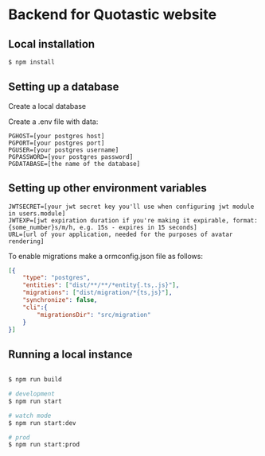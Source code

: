 # Backend for Quotastic website

## Local installation
```bash
$ npm install
```

## Setting up a database
<p>Create a local database</p>
<p>Create a .env file with data:</p>

```
PGHOST=[your postgres host]
PGPORT=[your postgres port]
PGUSER=[your postgres username]
PGPASSWORD=[your postgres password]
PGDATABASE=[the name of the database]
```

## Setting up other environment variables

```
JWTSECRET=[your jwt secret key you'll use when configuring jwt module in users.module]
JWTEXP=[jwt expiration duration if you're making it expirable, format: {some_number}s/m/h, e.g. 15s - expires in 15 seconds]
URL=[url of your application, needed for the purposes of avatar rendering]
```

To enable migrations make a ormconfig.json file as follows:

```json
[{
    "type": "postgres",
    "entities": ["dist/**/**/*entity{.ts,.js}"],
    "migrations": ["dist/migration/*{ts,js}"],
    "synchronize": false,
    "cli":{
        "migrationsDir": "src/migration"
    }
}]
```
## Running a local instance
```bash

$ npm run build

# development
$ npm run start

# watch mode
$ npm run start:dev

# prod
$ npm run start:prod
```
